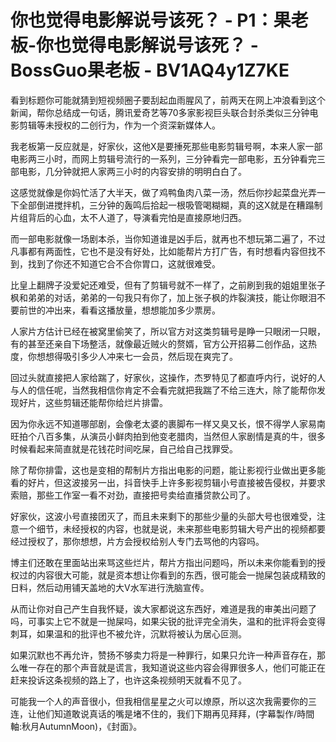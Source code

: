 # 你也觉得电影解说号该死？ - P1：果老板-你也觉得电影解说号该死？ - BossGuo果老板 - BV1AQ4y1Z7KE

看到标题你可能就猜到短视频圈子要刮起血雨腥风了，前两天在网上冲浪看到这个新闻，帮你总结成一句话，腾讯爱奇艺等70多家影视巨头联合封杀类似三分钟电影剪辑等未授权的二创行为，作为一个资深新媒体人。

我老板第一反应就是，好家伙，这他X是要捶死那些电影剪辑号啊，本来人家一部电影两三小时，而网上剪辑号流行的一系列，三分钟看完一部电影，五分钟看完三部电影，几分钟就把人家两三小时的内容安排的明明白白了。

这感觉就像是你妈忙活了大半天，做了鸡鸭鱼肉八菜一汤，然后你抄起菜盘光弄一下全部倒进搅拌机，三分钟的轰鸣后拾起一根吸管喝糊糊，真的这X就是在糟蹋制片组背后的心血，太不人道了，导演看完怕是直接原地归西。

而一部电影就像一场剧本杀，当你知道谁是凶手后，就再也不想玩第二遍了，不过凡事都有两面性，它也不是没有好处，比如能帮片方打广告，有时想看内容但找不到，找到了你还不知道它合不合你胃口，这就很难受。

比皇上翻牌子没爱妃还难受，但有了剪辑号就不一样了，之前刷到我的姐姐里张子枫和弟弟的对话，弟弟的一句我只有你了，加上张子枫的炸裂演技，能让你眼泪不要前世的冲出来，看看这播放量，想想能加多少票房。

人家片方估计已经在被窝里偷笑了，所以官方对这类剪辑号是睁一只眼闭一只眼，有的甚至还亲自下场整活，就像最近贼火的赘婿，官方公开招募二创作品，这热度，你想想得吸引多少人冲来七一会员，然后现在爽完了。

回过头就直接把人家给踹了，好家伙，这操作，杰罗特见了都直呼内行，说好的人与人的信任呢，当然我相信你肯定不会看完就把我踹了不给三连大，除了能帮你发现好片，这些剪辑还能帮你给烂片排雷。

因为你永远不知道哪部剧，会像老太婆的裹脚布一样又臭又长，恨不得学人家易南旺拍个八百多集，从演员小鲜肉拍到他变老腊肉，当然但人家剧情是真的牛，很多时候看起来简直就是花钱花时间吃屎，自己给自己找罪受。

除了帮你排雷，这也是变相的帮制片方指出电影的问题，能让影视行业做出更多能看的好片，但这波接另一出，抖音快手上许多影视剪辑小号直接被告侵权，并要求索赔，那些工作室一看不对劲，直接把号卖给直播贷款公司了。

好家伙，这波小号直接团灭了，而且未来剩下的那些少量的头部大号也很难受，注意一个细节，未经授权的内容，也就是说，未来那些电影剪辑大号产出的视频都要经过授权了，那你想想，片方会授权给别人专门去骂他的内容吗。

博主们还敢在里面站出来骂这些烂片，帮片方指出问题吗，所以未来你能看到的授权过的内容很大可能，就是资本想让你看到的东西，很可能会一抛屎包装成精致的日料，然后动用铺天盖地的大V水军进行洗脑宣传。

从而让你对自己产生自我怀疑，诶大家都说这东西好，难道是我的审美出问题了吗，可事实上它不就是一抛屎吗，如果尖锐的批评完全消失，温和的批评将会变得刺耳，如果温和的批评也不被允许，沉默将被认为居心叵测。

如果沉默也不再允许，赞扬不够卖力将是一种罪行，如果只允许一种声音存在，那么唯一存在的那个声音就是谎言，我知道说这些内容会得罪很多人，他们可能正在赶来投诉这条视频的路上了，也许这条视频明天就看不见了。

可能我一个人的声音很小，但我相信星星之火可以燎原，所以这次我需要你的三连，让他们知道敢说真话的嘴是堵不住的，我们下期再见拜拜，(字幕製作/時間軸:秋月AutumnMoon)，《封面》。

